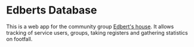 Edberts Database
=======

This is a web app for the community group [Edbert's house](http://www.ourgateshead.org/edberts-house). It allows tracking of service users, groups, taking registers and gathering statistics on footfall.
